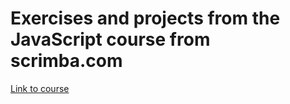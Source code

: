 # Exercises and projects from the JavaScript course from scrimba.com
[Link to course](https://scrimba.com/learn/learnjavascript)
 
